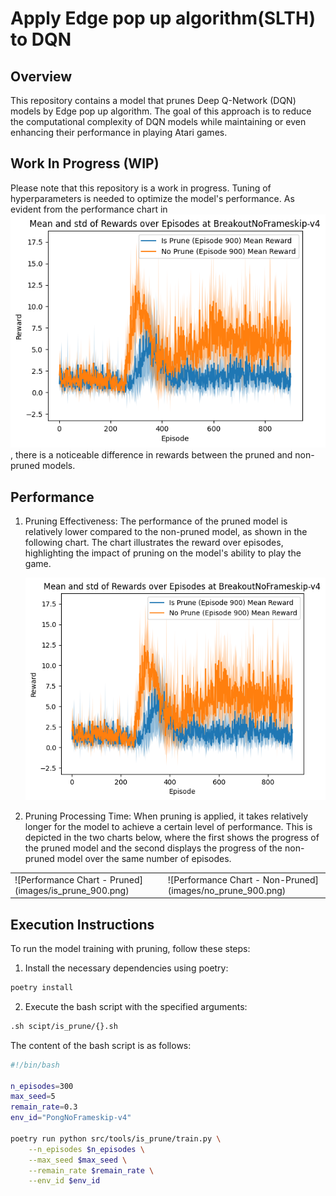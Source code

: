 # Apply Edge pop up algorithm(SLTH) to DQN

## Overview
This repository contains a model that prunes Deep Q-Network (DQN) models by Edge pop up algorithm. The goal of this approach is to reduce the computational complexity of DQN models while maintaining or even enhancing their performance in playing Atari games.

## Work In Progress (WIP)
Please note that this repository is a work in progress. Tuning of hyperparameters is needed to optimize the model's performance. As evident from the performance chart in ![Performance](images/output2.png), there is a noticeable difference in rewards between the pruned and non-pruned models.

## Performance
1. Pruning Effectiveness: The performance of the pruned model is relatively lower compared to the non-pruned model, as shown in the following chart. The chart illustrates the reward over episodes, highlighting the impact of pruning on the model's ability to play the game. 

   ![Performance](images/output2.png)

2. Pruning Processing Time: When pruning is applied, it takes relatively longer for the model to achieve a certain level of performance. This is depicted in the two charts below, where the first shows the progress of the pruned model and the second displays the progress of the non-pruned model over the same number of episodes.

<table>
  <tr>
    <td>![Performance Chart - Pruned](images/is_prune_900.png)</td>
    <td>![Performance Chart - Non-Pruned](images/no_prune_900.png)</td>
  </tr>
</table>

## Execution Instructions
To run the model training with pruning, follow these steps:

1. Install the necessary dependencies using poetry:
```bash
poetry install
```

2. Execute the bash script with the specified arguments:
```bash
.sh scipt/is_prune/{}.sh
```

The content of the bash script is as follows:

```bash
#!/bin/bash

n_episodes=300
max_seed=5
remain_rate=0.3
env_id="PongNoFrameskip-v4"

poetry run python src/tools/is_prune/train.py \
    --n_episodes $n_episodes \
    --max_seed $max_seed \
    --remain_rate $remain_rate \
    --env_id $env_id
```
